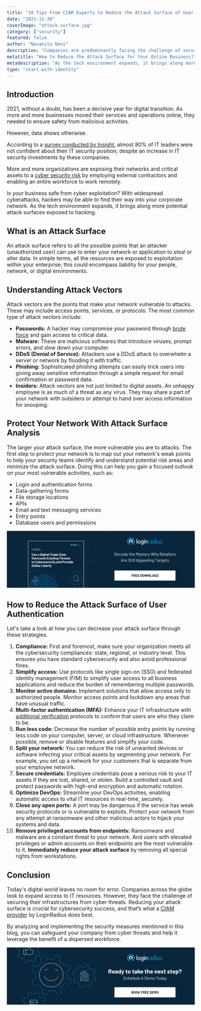 ```yaml
---
title: "10 Tips From CIAM Experts to Reduce the Attack Surface of User Authentication"
date: "2021-11-30"
coverImage: "attack-surface.jpg"
category: ["security"]
featured: false
author: "Navanita Devi"
description: "Companies are predominantly facing the challenge of securing their infrastructures from cyber threats. By analyzing and implementing the security measures mentioned in this blog, you can safeguard your company from cyber threats and help it leverage the benefit of a dispersed workforce."
metatitle: "How to Reduce the Attack Surface for Your Online Business?"
metadescription: "As the tech environment expands, it brings along more potential attack surfaces. Safeguard your organization from cyber threats by reducing these attack surfaces."
type: "start-with-identity"
---
```


## Introduction

2021, without a doubt, has been a decisive year for digital transition. As more and more businesses moved their services and operations online, they needed to ensure safety from malicious activities.

However, data shows otherwise.

According to a [survey conducted by Insight](https://finance.yahoo.com/news/78-lack-confidence-company-cybersecurity-153000182.html), almost 80% of IT leaders were not confident about their IT security position; despite an increase in IT security investments by these companies.

More and more organizations are exposing their networks and critical assets to a [cyber security risk](https://www.loginradius.com/blog/fuel/how-ciso-can-improve-collaboration-on-security-risks/) by employing external contractors and enabling an entire workforce to work remotely.

Is _your_ business safe from cyber exploitation? With widespread cyberattacks, hackers may be able to find their way into your corporate network. As the tech environment expands, it brings along more potential attack surfaces exposed to hacking.

## What is an Attack Surface

An attack surface refers to all the possible points that an attacker (unauthorized user) can use to enter your network or application to steal or alter data. In simple terms, all the resources are exposed to exploitation within your enterprise; this could encompass liability for your people, network, or digital environments.

## Understanding Attack Vectors

Attack vectors are the points that make your network vulnerable to attacks. These may include access points, services, or protocols. The most common type of attack vectors include:

- **Passwords:** A hacker may compromise your password through [brute force](https://www.loginradius.com/blog/start-with-identity/brute-force-lockout/) and gain access to critical data.
- **Malware:** These are malicious softwares that introduce viruses, prompt errors, and slow down your computer.
- **DDoS (Denial of Service):** Attackers use a DDoS attack to overwhelm a server or network by flooding it with traffic.
- **Phishing:** Sophisticated phishing attempts can easily trick users into giving away sensitive information through a simple request for email confirmation or password data.
- **Insiders:** Attack vectors are not just limited to digital assets. An unhappy employee is as much of a threat as any virus. They may share a part of your network with outsiders or attempt to hand over access information for snooping.

## Protect Your Network With Attack Surface Analysis

The larger your attack surface, the more vulnerable you are to attacks. The first step to protect your network is to map out your network's weak points to help your security teams identify and understand potential risk areas and minimize the attack surface. Doing this can help you gain a focused outlook on your most vulnerable activities, such as:

- Login and authentication forms
- Data-gathering forms
- File storage locations
- APIs
- Email and text messaging services
- Entry points
- Database users and permissions

[![digital-trade-wp](digital-trade-wp.png)](https://www.loginradius.com/resource/digital-trade-zone-threats-cybersecurity-whitepaper)

## How to Reduce the Attack Surface of User Authentication

Let's take a look at how you can decrease your attack surface through these strategies.

1. **Compliance:** First and foremost, make sure your organization meets all the cybersecurity compliances: state, regional, or industry level. This ensures you have standard cybersecurity and also avoid professional fines.
2. **Simplify access:** Use protocols like single sign-on (SSO) and federated identity management (FIM) to simplify user access to all business applications and reduce the burden of remembering multiple passwords.
3. **Monitor active domains:** Implement solutions that allow access only to authorized people. Monitor access points and lockdown any areas that have unusual traffic.
4. **Multi-factor authentication (MFA):** Enhance your IT infrastructure with [additional verification](https://www.loginradius.com/multi-factor-authentication/) protocols to confirm that users are who they claim to be.
5. **Run less code:** Decrease the number of possible entry points by running less code on your computer, server, or cloud infrastructure. Whenever possible, remove or disable features and simplify your code.
6. **Split your network:** You can reduce the risk of unwanted devices or software infecting your critical assets by segmenting your network. For example, you set up a network for your customers that is separate from your employee network.
7. **Secure credentials:** Employee credentials pose a serious risk to your IT assets if they are lost, shared, or stolen. Build a controlled vault and protect passwords with high-end encryption and automatic rotation.
8. **Optimize DevOps:** Streamline your DevOps activities, enabling automatic access to vital IT resources in real-time, securely.
9. **Close any open ports:** A port may be dangerous if the service has weak security protocols or is vulnerable to exploits. Protect your network from any attempt at ransomware and other malicious actors to hijack your systems and data.
10. **Remove privileged accounts from endpoints:** Ransomware and malware are a constant threat to your network. And users with elevated privileges or admin accounts on their endpoints are the most vulnerable to it. **Immediately reduce your attack surface** by removing all special rights from workstations.

## Conclusion

Today's digital world leaves no room for error. Companies across the globe look to expand access to IT resources. However, they face the challenge of securing their infrastructures from cyber threats. Reducing your attack surface is crucial for cybersecurity success, and that’s what a [CIAM provider](https://www.loginradius.com/) by LoginRadius does best.

By analyzing and implementing the security measures mentioned in this blog, you can safeguard your company from cyber threats and help it leverage the benefit of a dispersed workforce.

[![book-a-demo-loginradius](../assets/book-a-demo-loginradius.png)](https://www.loginradius.com/book-a-demo/)
